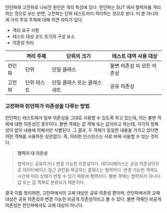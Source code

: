 런던파와 고전파로 나눠진 원인은 격리 특성에 있다. 런던파는 SUT 에서 협력자를 격리하는 것으로 보는 반면, 고전파는 단위 테스트끼리 격리하는 것으로 본다.
이 뿐 아니라 세 가지 주요 주제에 대해 의견 차이가 있다.
- 격리 요구 사항
- 테스트 대상 코드 조각의 구성 요소
- 의존성 처리


|     | 격리 주체  | 단위의 크기           | 테스트 대역 사용 대상    |
| --- | ------ | ---------------- | --------------- |
| 런던파 | 단위     | 단일 클래스           | 불변 의존성 외 모든 의존성 |
| 고전파 | 단위 테스트 | 단일 클래스 또는 클래스 세트 | 공유 의존성          |
### 고전파와 런던파가 의존성을 다루는 방법

런던파는 테스트에서 일부 의존성을 그대로 사용할 수 있도록 하고 있는데, 이는 불변 객체에 대한 의존성인 경우이다.
불변 객체는 값 객체 또는 값이라고 하는데, 각각의 정체성이 없이 내용에 의해서만 식별된다. 그 결과, 두 객체가 동일한 내용을 가지고 있다면 어떤 객체를 사용하든 상관없다.
즉, 이러한 인스턴스는 서로 바꿔 사용할 수 있는 것이다.

> **협력자 대 의존성**
> 
> 협력자는 공유하거나 변경 가능한 의존성이다.
> 데이터베이스는 공유 의존성이므로 데이터베이스 접근 권한을 제공하는 클래스는 협력자다.
> 변경 가능한 객체도 시간에 따라 상태가 변할 수 있기 때문에 협력자다.
> 불변 객체는 협력자가 아니다. 값 또는 값 객체로 분류되기 때문이다.

결국 이를 정리하면, 고전파에서의 교체 대상은 공유 의존성 뿐이며, 런던파에서의 교체 대상은 공유 의존성과 변경 가능한 비공개 의존성이라고 볼 수 있다. 불변 객체인 비공개 의존성은 런던파에서도 교체 대상이 아니다.